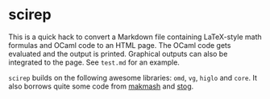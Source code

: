 # scirep

This is a quick hack to convert a Markdown file containing LaTeX-style
math formulas and OCaml code to an HTML page. The OCaml code gets
evaluated and the output is printed. Graphical outputs can also be
integrated to the page. See `test.md` for an example.

`scirep` builds on the following awesome libraries: `omd`, `vg`,
`higlo` and `core`. It also borrows quite some code from
[makmash](https://github.com/smondet/makmash) and
[stog](http://zoggy.github.io/stog/).
